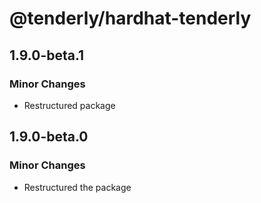 # @tenderly/hardhat-tenderly

## 1.9.0-beta.1

### Minor Changes

- Restructured package

## 1.9.0-beta.0

### Minor Changes

- Restructured the package
